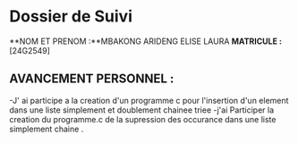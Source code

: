 # Dossier de  Suivi 

**NOM ET PRENOM :**MBAKONG  ARIDENG ELISE LAURA
**MATRICULE :** [24G2549]  
## AVANCEMENT PERSONNEL :
-J' ai participe a la creation d'un programme c pour l'insertion d'un element dans une liste simplement et doublement chainee triee
-j'ai Participer la creation du programme.c de la supression des occurance dans une liste simplement chaine .
